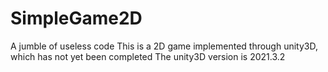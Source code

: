 # SimpleGame2D
A jumble of useless code
This is a 2D game implemented through unity3D, which has not yet been completed
The unity3D version is 2021.3.2

